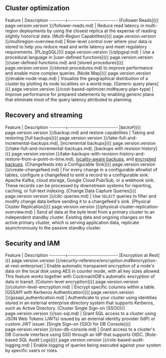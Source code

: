 ## Cluster optimization

Feature | Description
--------+-------------------------
[Follower Reads]({{ page.version.version }}/follower-reads.md) | Reduce read latency in multi-region deployments by using the closest replica at the expense of reading slightly historical data.
[Multi-Region Capabilities]({{ page.version.version }}/multiregion-overview.md) | Row-level control over where your data is stored to help you reduce read and write latency and meet regulatory requirements.
[PL/pgSQL]({{ page.version.version }}/plpgsql.md) | Use a procedural language in [user-defined functions]({{ page.version.version }}/user-defined-functions.md) and [stored procedures]({{ page.version.version }}/stored-procedures.md) to improve performance and enable more complex queries.
[Node Map]({{ page.version.version }}/enable-node-map.md) | Visualize the geographical distribution of a cluster by plotting its node localities on a world map.
[Generic query plans]({{ page.version.version }}/cost-based-optimizer.md#query-plan-type) | Improve performance for prepared statements by enabling generic plans that eliminate most of the query latency attributed to planning.

## Recovery and streaming

Feature | Description
--------+-------------------------
[`BACKUP`]({{ page.version.version }}/backup.md) and restore capabilities | Taking and restoring [full backups]({{ page.version.version }}/take-full-and-incremental-backups.md), [incremental backups]({{ page.version.version }}/take-full-and-incremental-backups.md), [backups with revision history]({{ page.version.version }}/take-backups-with-revision-history-and-restore-from-a-point-in-time.md), [locality-aware backups](take-and-restore-locality-aware-backups.html), and [encrypted backups](take-and-restore-encrypted-backups.html).
[Changefeeds into a Configurable Sink]({{ page.version.version }}/create-changefeed.md) | For every change in a configurable allowlist of tables, configure a changefeed to emit a record to a configurable sink: Apache Kafka, cloud storage, Google Cloud Pub/Sub, or a webhook sink. These records can be processed by downstream systems for reporting, caching, or full-text indexing.
[Change Data Capture Queries]({{ page.version.version }}/cdc-queries.md) | Use `SELECT` queries to filter and modify change data before sending it to a changefeed's sink.
[Physical Cluster Replication]({{ page.version.version }}/physical-cluster-replication-overview.md) | Send all data at the byte level from a primary cluster to an independent standby cluster. Existing data and ongoing changes on the active primary cluster, which is serving application data, replicate asynchronously to the passive standby cluster.

## Security and IAM

Feature | Description
--------+-------------------------
[Encryption at Rest]({{ page.version.version }}/security-reference/encryption.md#encryption-at-rest-enterprise) | Enable automatic transparent encryption of a node's data on the local disk using AES in counter mode, with all key sizes allowed. This feature works together with CockroachDB's automatic encryption of data in transit.
[Column-level encryption]({{ page.version.version }}/column-level-encryption.md) | Encrypt specific columns within a table.
[GSSAPI with Kerberos Authentication]({{ page.version.version }}/gssapi_authentication.md) | Authenticate to your cluster using identities stored in an external enterprise directory system that supports Kerberos, such as Active Directory.
[Cluster Single Sign-on (SSO)]({{ page.version.version }}/sso-sql.md) | Grant SQL access to a cluster using JSON Web Tokens (JWTs) issued by an external identity provider (IdP) or custom JWT issuer.
[Single Sign-on (SSO) for DB Console]({{ page.version.version }}/sso-db-console.md) | Grant access to a cluster's DB Console interface using SSO through an IdP that supports OIDC.
[Role-based SQL Audit Logs]({{ page.version.version }}/role-based-audit-logging.md) | Enable logging of queries being executed against your system by specific users or roles.
